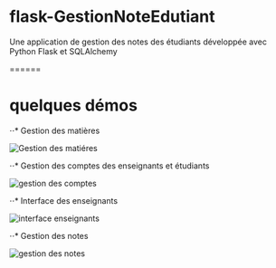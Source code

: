 # flask-GestionNoteEdutiant
Une application de gestion des notes des étudiants développée avec Python Flask et SQLAlchemy

======

# quelques démos

⋅⋅* Gestion des matières

![Gestion des matiéres](https://user-images.githubusercontent.com/60799282/133649073-a5e5510f-ceb1-4aee-848b-be16f35f75ab.gif)

⋅⋅* Gestion des comptes des enseignants et étudiants

![gestion des comptes](https://user-images.githubusercontent.com/60799282/133654020-5aa815b5-d170-48ac-b5d6-fc637d7c28c3.gif)

⋅⋅* Interface des enseignants

![interface enseignants](https://user-images.githubusercontent.com/60799282/133654194-a5828068-bbed-459c-ae44-364faa3ccd3c.gif)

⋅⋅* Gestion des notes

![gestion des notes](https://user-images.githubusercontent.com/60799282/133655005-55fc6d61-9e5b-491c-990b-e8d63572e90d.gif)

